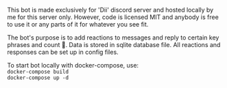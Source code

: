 This bot is made exclusively for 'Dii' discord server and hosted locally by me for this server only. However, code is licensed MIT and anybody is free to use it or any parts of it for whatever you see fit.

The bot's purpose is to add reactions to messages and reply to certain key phrases and count 🐴. Data is stored in sqlite database file. All reactions and responses can be set up in config files. 

To start bot locally with docker-compose, use:  
`docker-compose build`  
`docker-compose up -d`